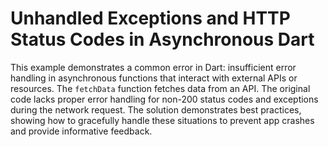 # Unhandled Exceptions and HTTP Status Codes in Asynchronous Dart
This example demonstrates a common error in Dart: insufficient error handling in asynchronous functions that interact with external APIs or resources.
The `fetchData` function fetches data from an API.  The original code lacks proper error handling for non-200 status codes and exceptions during the network request.
The solution demonstrates best practices, showing how to gracefully handle these situations to prevent app crashes and provide informative feedback.
